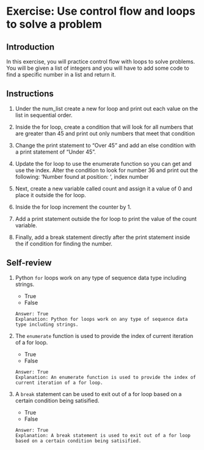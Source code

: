 # Exercise: Use control flow and loops to solve a problem

## Introduction
In this exercise, you will practice control flow with loops to solve problems. You will be given a list of integers and you will have to add some code to find a specific number in a list and return it. 

## Instructions
1. Under the num_list create a new for loop and print out each value on the list in sequential order.

2. Inside the for loop, create a condition that will look for all numbers that are greater than 45 and print out only numbers that meet that condition

3. Change the print statement to “Over 45” and add an else condition with a print statement of “Under 45”.

4. Update the for loop to use the enumerate function so you can get and use the index. Alter the condition to look for number 36 and print out the following: ‘Number found at position: ‘, index number

5. Next, create a new variable called count and assign it a value of 0 and place it outside the for loop.

6. Inside the for loop increment the counter by 1.

7. Add a print statement outside the for loop to print the value of the count variable.

8. Finally, add a break statement directly after the print statement inside the if condition for finding the number.

## Self-review
1. Python `for` loops work on any type of sequence data type including strings.
   - True
   - False
   ```
   Answer: True
   Explanation: Python for loops work on any type of sequence data type including strings.
   ```

2. The `enumerate` function is used to provide the index of current iteration of a for loop.
   - True
   - False
   ```
   Answer: True
   Explanation: An enumerate function is used to provide the index of current iteration of a for loop.
   ```

3. A `break` statement can be used to exit out of a for loop based on a certain condition being satisified.
   - True
   - False
   ```
   Answer: True
   Explanation: A break statement is used to exit out of a for loop based on a certain condition being satisified. 
   ```